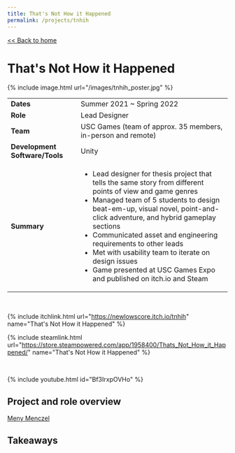 ```yaml
---
title: That's Not How it Happened
permalink: /projects/tnhih
---
```


[<< Back to home](/)

# That's Not How it Happened

{% include image.html url="/images/tnhih_poster.jpg" %} 

<table>
    <tbody>
    <tr>
      <td><strong>Dates</strong></td>
      <td>Summer 2021 ~ Spring 2022</td>
    </tr>
    <tr>
      <td><strong>Role</strong></td>
      <td>Lead Designer</td>
    </tr>
    <tr>
      <td><strong>Team</strong></td>
      <td>USC Games (team of approx. 35 members, in-person and remote)</td>
    </tr>
    <tr>
      <td><strong>Development Software/Tools</strong></td>
      <td>Unity</td>
    </tr>
    <tr>
      <td><strong>Summary</strong></td>
      <td>
        <ul>
            <li>
            Lead designer for thesis project that tells the same story from different points of view and game genres
            </li>
            <li>
            Managed team of 5 students to design beat-em-up, visual novel, point-and-click adventure, and hybrid gameplay sections
            </li>
            <li>
            Communicated asset and engineering requirements to other leads
            </li>
            <li>
            Met with usability team to iterate on design issues
            </li>
            <li>
            Game presented at USC Games Expo and published on itch.io and Steam
            </li>
        </ul>
      </td>
    </tr>
  </tbody>
</table>

<br>

{% include itchlink.html url="https://newlowscore.itch.io/tnhih" name="That's Not How it Happened" %}

{% include steamlink.html url="https://store.steampowered.com/app/1958400/Thats_Not_How_it_Happened/" name="That's Not How it Happened" %}

<br>

{% include youtube.html id="Bf3IrxpOVHo" %}

## Project and role overview

[Meny Menczel](https://newlowscore.itch.io/)

## Takeaways
